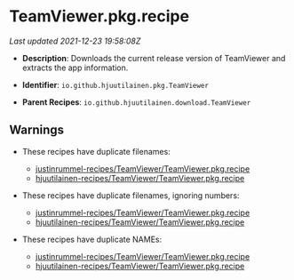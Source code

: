 # TeamViewer.pkg.recipe

_Last updated 2021-12-23 19:58:08Z_

- **Description**: Downloads the current release version of TeamViewer and extracts the app information.

- **Identifier**: `io.github.hjuutilainen.pkg.TeamViewer`

- **Parent Recipes**: `io.github.hjuutilainen.download.TeamViewer`

## Warnings

- These recipes have duplicate filenames:
    - [justinrummel-recipes/TeamViewer/TeamViewer.pkg.recipe](/autopkg-dupe-tracker/justinrummel-recipes/TeamViewer/TeamViewer.pkg.recipe)
    - [hjuutilainen-recipes/TeamViewer/TeamViewer.pkg.recipe](/autopkg-dupe-tracker/hjuutilainen-recipes/TeamViewer/TeamViewer.pkg.recipe)

- These recipes have duplicate filenames, ignoring numbers:
    - [justinrummel-recipes/TeamViewer/TeamViewer.pkg.recipe](/autopkg-dupe-tracker/justinrummel-recipes/TeamViewer/TeamViewer.pkg.recipe)
    - [hjuutilainen-recipes/TeamViewer/TeamViewer.pkg.recipe](/autopkg-dupe-tracker/hjuutilainen-recipes/TeamViewer/TeamViewer.pkg.recipe)

- These recipes have duplicate NAMEs:
    - [justinrummel-recipes/TeamViewer/TeamViewer.pkg.recipe](/autopkg-dupe-tracker/justinrummel-recipes/TeamViewer/TeamViewer.pkg.recipe)
    - [hjuutilainen-recipes/TeamViewer/TeamViewer.pkg.recipe](/autopkg-dupe-tracker/hjuutilainen-recipes/TeamViewer/TeamViewer.pkg.recipe)
